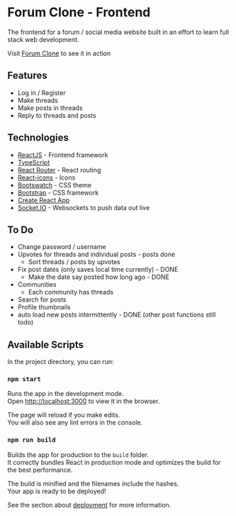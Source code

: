 # Forum Clone - Frontend

The frontend for a forum / social media website built in an effort to learn full stack web development. 

Visit [Forum Clone](http://domz.me/frontend) to see it in action

## Features

* Log in / Register 
* Make threads
* Make posts in threads
* Reply to threads and posts

## Technologies
* [ReactJS](https://reactjs.org/) - Frontend framework
* [TypeScript](https://www.typescriptlang.org/)
* [React Router](https://github.com/ReactTraining/react-router) - React routing
* [React-icons](https://react-icons.github.io/react-icons) - Icons
* [Bootswatch](https://bootswatch.com/) - CSS theme
* [Bootstrap](https://getbootstrap.com/) - CSS framework
* [Create React App](https://github.com/facebook/create-react-app)
* [Socket.IO](https://socket.io/) - Websockets to push data out live
## To Do

* Change password / username
* Upvotes for threads and individual posts - posts done
  * Sort threads / posts by upvotes 
* Fix post dates (only saves local time currently) - DONE
  * Make the date say posted how long ago - DONE
* Communities
  * Each community has threads
* Search for posts
* Profile thumbnails
* auto load new posts intermittently - DONE (other post functions still todo)




## Available Scripts

In the project directory, you can run:

### `npm start`

Runs the app in the development mode.\
Open [http://localhost:3000](http://localhost:3000) to view it in the browser.

The page will reload if you make edits.\
You will also see any lint errors in the console.

### `npm run build`

Builds the app for production to the `build` folder.\
It correctly bundles React in production mode and optimizes the build for the best performance.

The build is minified and the filenames include the hashes.\
Your app is ready to be deployed!

See the section about [deployment](https://facebook.github.io/create-react-app/docs/deployment) for more information.